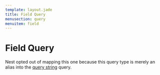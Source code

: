 ```yaml
---
template: layout.jade
title: Field Query
menusection: query
menuitem: field
---
```



# Field Query

Nest opted out of mapping this one because this query type is merely an alias into the [query string]({{root}}/query/query-string.html) query.

